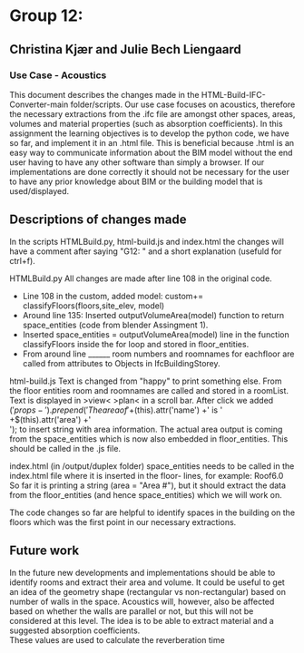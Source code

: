 # Group 12: 
## Christina Kjær and Julie Bech Liengaard
### Use Case - Acoustics

This document describes the changes made in the HTML-Build-IFC-Converter-main folder/scripts.
Our use case focuses on acoustics, therefore the necessary extractions from the .ifc file are amongst other spaces, areas, volumes and material properties (such as absorption coefficients). 
In this assignment the learning objectives is to develop the python code, we have so far, and implement it in an .html file. 
This is beneficial because .html is an easy way to communicate information about the BIM model without the end user having to have any other software than simply a browser. 
If our implementations are done correctly it should not be necessary for the user to have any prior knowledge about BIM or the building model that is used/displayed.

## Descriptions of changes made
In the scripts HTMLBuild.py, html-build.js and index.html the changes will have a comment after saying "G12: " and a short explanation (usefuld for ctrl+f). 

HTMLBuild.py
All changes are made after line 108 in the original code.
- Line 108 in the custom, added model: custom+= classifyFloors(floors,site_elev, model)
- Around line 135: Inserted outputVolumeArea(model) function to return space_entities (code from blender Assingment 1).
- Inserted space_entities = outputVolumeArea(model) line in the function classifyFloors inside the for loop and stored in floor_entities. 
- From around line ______ room numbers and roomnames for eachfloor are called from attributes to Objects in IfcBuildingStorey. 

html-build.js
Text is changed from "happy" to print something else. 
From the floor entities room and roomnames are called and stored in a roomList. 
Text is displayed in >view< >plan< in a scroll bar. 
After click we added $('props-').prepend('The area of ' +$(this).attr('name') +' is ' +$(this).attr('area') +'<br>'); to insert string with area information. 
The actual area output is coming from the space_entities which is now also embedded in floor_entities. This should be called in the .js file.

index.html (in /output/duplex folder)
space_entities needs to be called in the index.html file where it is inserted in the floor- lines, for example: 
	<floor- class="floor_upper" name='Roof'  level='3' area="Area 4" elev="6.00000000000039" >Roof<span class="floor_stats">6.0</span> </floor->
So far it is printing a string (area = "Area #"), but it should extract the data from the floor_entities (and hence space_entities) which we will work on. 


The code changes so far are helpful to identify spaces in the building on the floors which was the first point in our necessary extractions. 

 
## Future work
In the future new developments and implementations should be able to identify rooms and extract their area and volume. 
It could be useful to get an idea of the geometry shape (rectangular vs non-rectangular) based on number of walls in the space. Acoustics will, however, also be affected based on whether the walls are parallel or not, but this will not be considered at this level.
The idea is to be able to extract material and a suggested absorption coefficients.  
These values are used to calculate the reverberation time  
